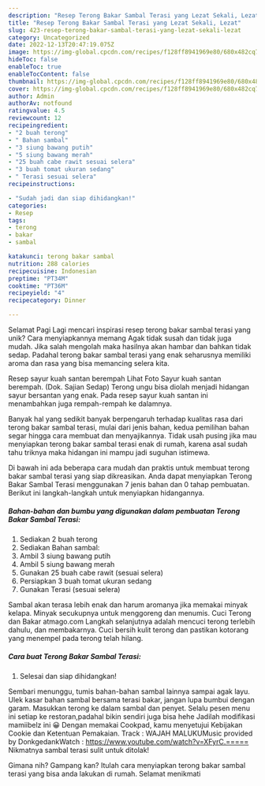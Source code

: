 ```yaml
---
description: "Resep Terong Bakar Sambal Terasi yang Lezat Sekali, Lezat"
title: "Resep Terong Bakar Sambal Terasi yang Lezat Sekali, Lezat"
slug: 423-resep-terong-bakar-sambal-terasi-yang-lezat-sekali-lezat
category: Uncategorized
date: 2022-12-13T20:47:19.075Z
image: https://img-global.cpcdn.com/recipes/f128ff8941969e80/680x482cq70/terong-bakar-sambal-terasi-foto-resep-utama.jpg
hideToc: false
enableToc: true
enableTocContent: false
thumbnail: https://img-global.cpcdn.com/recipes/f128ff8941969e80/680x482cq70/terong-bakar-sambal-terasi-foto-resep-utama.jpg
cover: https://img-global.cpcdn.com/recipes/f128ff8941969e80/680x482cq70/terong-bakar-sambal-terasi-foto-resep-utama.jpg
author: Admin
authorAv: notfound
ratingvalue: 4.5
reviewcount: 12
recipeingredient:
- "2 buah terong"
- " Bahan sambal"
- "3 siung bawang putih"
- "5 siung bawang merah"
- "25 buah cabe rawit sesuai selera"
- "3 buah tomat ukuran sedang"
- " Terasi sesuai selera"
recipeinstructions:

- "Sudah jadi dan siap dihidangkan!"
categories:
- Resep
tags:
- terong
- bakar
- sambal

katakunci: terong bakar sambal 
nutrition: 288 calories
recipecuisine: Indonesian
preptime: "PT34M"
cooktime: "PT36M"
recipeyield: "4"
recipecategory: Dinner

---
```



Selamat Pagi Lagi mencari inspirasi resep terong bakar sambal terasi yang unik? Cara menyiapkannya memang Agak tidak susah dan tidak juga mudah. Jika salah mengolah maka hasilnya akan hambar dan bahkan tidak sedap. Padahal terong bakar sambal terasi yang enak seharusnya memiliki aroma dan rasa yang bisa memancing selera kita.


Resep sayur kuah santan berempah Lihat Foto Sayur kuah santan berempah. (Dok. Sajian Sedap) Terong ungu bisa diolah menjadi hidangan sayur bersantan yang enak. Pada resep sayur kuah santan ini menambahkan juga rempah-rempah ke dalamnya.

Banyak hal yang sedikit banyak berpengaruh terhadap kualitas rasa dari terong bakar sambal terasi, mulai dari jenis bahan, kedua pemilihan bahan segar hingga cara membuat dan menyajikannya. Tidak usah pusing jika mau menyiapkan terong bakar sambal terasi enak di rumah, karena asal sudah tahu triknya maka hidangan ini mampu jadi suguhan istimewa.


Di bawah ini ada beberapa cara mudah dan praktis untuk membuat terong bakar sambal terasi yang siap dikreasikan. Anda dapat menyiapkan Terong Bakar Sambal Terasi menggunakan 7 jenis bahan dan 0 tahap pembuatan. Berikut ini langkah-langkah untuk menyiapkan hidangannya.

<!--inarticleads1-->

##### Bahan-bahan dan bumbu yang digunakan dalam pembuatan Terong Bakar Sambal Terasi:

1. Sediakan 2 buah terong
1. Sediakan  Bahan sambal:
1. Ambil 3 siung bawang putih
1. Ambil 5 siung bawang merah
1. Gunakan 25 buah cabe rawit (sesuai selera)
1. Persiapkan 3 buah tomat ukuran sedang
1. Gunakan  Terasi (sesuai selera)


Sambal akan terasa lebih enak dan harum aromanya jika memakai minyak kelapa. Minyak secukupnya untuk menggoreng dan menumis. Cuci Terong dan Bakar atmago.com Langkah selanjutnya adalah mencuci terong terlebih dahulu, dan membakarnya. Cuci bersih kulit terong dan pastikan kotorang yang menempel pada terong telah hilang. 

<!--inarticleads2-->

##### Cara buat Terong Bakar Sambal Terasi:


1. Selesai dan siap dihidangkan!

Sembari menunggu, tumis bahan-bahan sambal lainnya sampai agak layu. Ulek kasar bahan sambal bersama terasi bakar, jangan lupa bumbui dengan garam. Masukkan terong ke dalam sambal dan penyet. Selalu pesen menu ini setiap ke restoran,padahal bikin sendiri juga bisa hehe Jadilah modifikasi mamiibelz ini 😀 Dengan memakai Cookpad, kamu menyetujui Kebijakan Cookie dan Ketentuan Pemakaian. Track : WAJAH MALUKUMusic provided by DonkgedankWatch : https://www.youtube.com/watch?v=XFyrC.===== Nikmatnya sambal terasi sulit untuk ditolak! 

Gimana nih? Gampang kan? Itulah cara menyiapkan terong bakar sambal terasi yang bisa anda lakukan di rumah. Selamat menikmati
